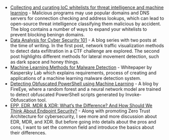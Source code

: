 * [Collecting and curating IoC whitelists for threat intelligence and machine learning](https://medium.com/@jason_trost/collecting-and-curating-ioc-whitelists-for-threat-intelligence-and-machine-learning-research-c5f435431d3e) - Malicious programs may use popular domains and DNS servers for connection checking and address lookups, which can lead to open-source threat intelligence classifying them malicious by accident. The blog contains a number of ways to expand your whitelists to prevent blocking beningn domains.
* [Data Analysis for Cyber Security 101](https://towardsdatascience.com/data-analysis-for-cybersecurity-101-detecting-data-exfiltration-ae887594f675) - A blog series with two posts at the time of writing. In the first post, network traffic visualization methods to detect data exfiltration in a CTF challenge are explored. The second post highlights different methods for lateral movement detection, such as dark space and honey things.
* [Machine Learning Methods for Malware Detection](https://media.kaspersky.com/en/enterprise-security/Kaspersky-Lab-Whitepaper-Machine-Learning.pdf) - Whitepaper by Kaspersky Lab which explains requirements, process of creating and applications of a machine learning malware detection system.
* [Detecting Obfuscated PowerShell using Machine Learning](https://www.fireeye.com/blog/threat-research/2018/11/obfuscated-command-line-detection-using-machine-learning.html) - A blog by FireEye, where a random forest and a neural network model are trained to detect obfuscated PowerShell scripts generated by Invoke-Obfuscation tool.
* [EPP, EDR, MDR & XDR: What’s the Difference? And How Should We Think About Endpoint Security?](https://medium.com/technology-hits/epp-edr-mdr-xdr-whats-the-difference-f2d58db3985d) - Along with promoting Zero Trust Architecture for cybersecurity, I see more and more discussion about EDR, MDR, and XDR. But before going into details about the pros and cons, I want to set the common field and introduce the basics about their differences.
